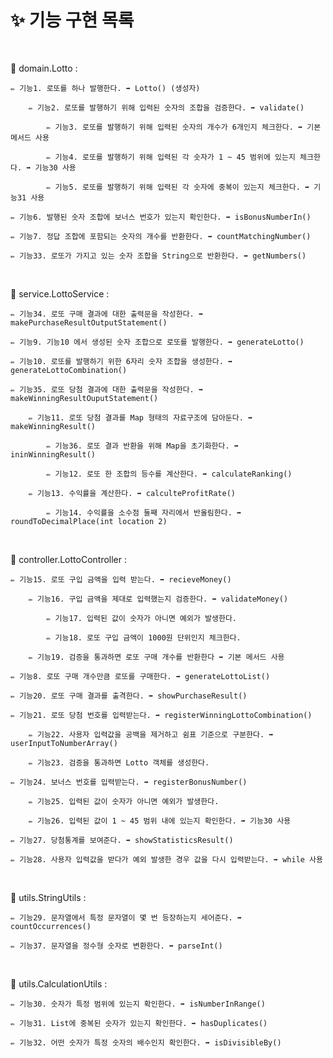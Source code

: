 # ✨ 기능 구현  목록

<br>

📕 domain.Lotto :

    ✏️ 기능1. 로또를 하나 발행한다. ➡ Lotto() (생성자)
    
        ✏️ 기능2. 로또를 발행하기 위해 입력된 숫자의 조합을 검증한다. ➡ validate()

            ✏️ 기능3. 로또를 발행하기 위해 입력된 숫자의 개수가 6개인지 체크한다. ➡ 기본 메서드 사용
    
            ✏️ 기능4. 로또를 발행하기 위해 입력된 각 숫자가 1 ~ 45 범위에 있는지 체크한다. ➡ 기능30 사용
            
            ✏️ 기능5. 로또를 발행하기 위해 입력된 각 숫자에 중복이 있는지 체크한다. ➡ 기능31 사용

    ✏️ 기능6. 발행된 숫자 조합에 보너스 번호가 있는지 확인한다. ➡ isBonusNumberIn()

    ✏️ 기능7. 정답 조합에 포함되는 숫자의 개수를 반환한다. ➡ countMatchingNumber()

    ✏️ 기능33. 로또가 가지고 있는 숫자 조합을 String으로 반환한다. ➡ getNumbers()

<br>

📕 service.LottoService :

    ✏️ 기능34. 로또 구매 결과에 대한 출력문을 작성한다. ➡ makePurchaseResultOutputStatement()

    ✏️ 기능9. 기능10 에서 생성된 숫자 조합으로 로또를 발행한다. ➡ generateLotto() 
            
    ✏️ 기능10. 로또를 발행하기 위한 6자리 숫자 조합을 생성한다. ➡ generateLottoCombination()

    ✏️ 기능35. 로또 당첨 결과에 대한 출력문을 작성한다. ➡ makeWinningResultOuputStatement()

        ✏️ 기능11. 로또 당첨 결과를 Map 형태의 자료구조에 담아둔다. ➡ makeWinningResult() 

            ✏️ 기능36. 로또 결과 반환을 위해 Map을 초기화한다. ➡ ininWinningResult()
    
            ✏️ 기능12. 로또 한 조합의 등수를 계산한다. ➡ calculateRanking()

        ✏️ 기능13. 수익률을 계산한다. ➡ calculteProfitRate()

            ✏️ 기능14. 수익률을 소수점 둘째 자리에서 반올림한다. ➡ roundToDecimalPlace(int location 2)

<br>

📕 controller.LottoController :

    ✏️ 기능15. 로또 구입 금액을 입력 받는다. ➡ recieveMoney() 

        ✏️ 기능16. 구입 금액을 제대로 입력했는지 검증한다. ➡ validateMoney() 

            ✏️ 기능17. 입력된 값이 숫자가 아니면 예외가 발생한다.
    
            ✏️ 기능18. 로또 구입 금액이 1000원 단위인지 체크한다.
        
        ✏️ 기능19. 검증을 통과하면 로또 구매 개수를 반환한다 ➡ 기본 메서드 사용

    ✏️ 기능8. 로또 구매 개수만큼 로또를 구매한다. ➡ generateLottoList() 

    ✏️ 기능20. 로또 구매 결과를 출격한다. ➡ showPurchaseResult()  

    ✏️ 기능21. 로또 당첨 번호를 입력받는다. ➡ registerWinningLottoCombination() 

        ✏️ 기능22. 사용자 입력값을 공백을 제거하고 쉼표 기준으로 구분한다. ➡ userInputToNumberArray() 

        ✏️ 기능23. 검증을 통과하면 Lotto 객체를 생성한다.

    ✏️ 기능24. 보너스 번호를 입력받는다. ➡ registerBonusNumber()

        ✏️ 기능25. 입력된 값이 숫자가 아니면 예외가 발생한다. 

        ✏️ 기능26. 입력된 값이 1 ~ 45 범위 내에 있는지 확인한다. ➡ 기능30 사용

    ✏️ 기능27. 당첨통계를 보여준다. ➡ showStatisticsResult()

    ✏️ 기능28. 사용자 입력값을 받다가 예외 발생한 경우 값을 다시 입력받는다. ➡ while 사용

<br>

📕 utils.StringUtils :

    ✏️ 기능29. 문자열에서 특정 문자열이 몇 번 등장하는지 세어준다. ➡ countOccurrences() 

    ✏️ 기능37. 문자열을 정수형 숫자로 변환한다. ➡ parseInt() 

<br>

📕 utils.CalculationUtils :

    ✏️ 기능30. 숫자가 특정 범위에 있는지 확인한다. ➡ isNumberInRange()

    ✏️ 기능31. List에 중복된 숫자가 있는지 확인한다. ➡ hasDuplicates() 
    
    ✏️ 기능32. 어떤 숫자가 특정 숫자의 배수인지 확인한다. ➡ isDivisibleBy()